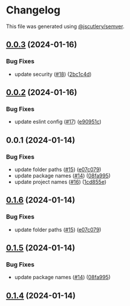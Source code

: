 # Changelog

This file was generated using [@jscutlery/semver](https://github.com/jscutlery/semver).

## [0.0.3](https://github.com/achieveagility/utils/compare/@aaos/eslint-config-0.0.2...@aaos/eslint-config-0.0.3) (2024-01-16)


### Bug Fixes

* update security ([#18](https://github.com/achieveagility/utils/issues/18)) ([2bc1c4d](https://github.com/achieveagility/utils/commit/2bc1c4d1c77f4f6aea5a8aa0e3fb622b16a44ebd))



## [0.0.2](https://github.com/achieveagility/utils/compare/@aaos/eslint-config-0.0.1...@aaos/eslint-config-0.0.2) (2024-01-16)


### Bug Fixes

* update eslint config ([#17](https://github.com/achieveagility/utils/issues/17)) ([e90951c](https://github.com/achieveagility/utils/commit/e90951c382aa1ec7c52a0d9233c1aca7e0207730))



## 0.0.1 (2024-01-14)


### Bug Fixes

* update folder paths ([#15](https://github.com/achieveagility/utils/issues/15)) ([e07c079](https://github.com/achieveagility/utils/commit/e07c0792a8e60e60823e963e6873c07a214aa3ff))
* update package names ([#14](https://github.com/achieveagility/utils/issues/14)) ([08fa995](https://github.com/achieveagility/utils/commit/08fa995356a7a29ac09ab1f6dafa8c861d6aa079))
* update project names ([#16](https://github.com/achieveagility/utils/issues/16)) ([1cd855e](https://github.com/achieveagility/utils/commit/1cd855efad605dd0485c001eda55d6d2ab6bd805))



## [0.1.6](https://github.com/achieveagility/utils/compare/@aaos/config-eslint-0.1.5...@aaos/config-eslint-0.1.6) (2024-01-14)


### Bug Fixes

* update folder paths ([#15](https://github.com/achieveagility/utils/issues/15)) ([e07c079](https://github.com/achieveagility/utils/commit/e07c0792a8e60e60823e963e6873c07a214aa3ff))



## [0.1.5](https://github.com/achieveagility/utils/compare/@aaos/config-eslint-0.1.4...@aaos/config-eslint-0.1.5) (2024-01-14)


### Bug Fixes

* update package names ([#14](https://github.com/achieveagility/utils/issues/14)) ([08fa995](https://github.com/achieveagility/utils/commit/08fa995356a7a29ac09ab1f6dafa8c861d6aa079))



## [0.1.4](https://github.com/achieveagility/utils/compare/@aaos/config-eslint-0.1.3...@aaos/config-eslint-0.1.4) (2024-01-14)
